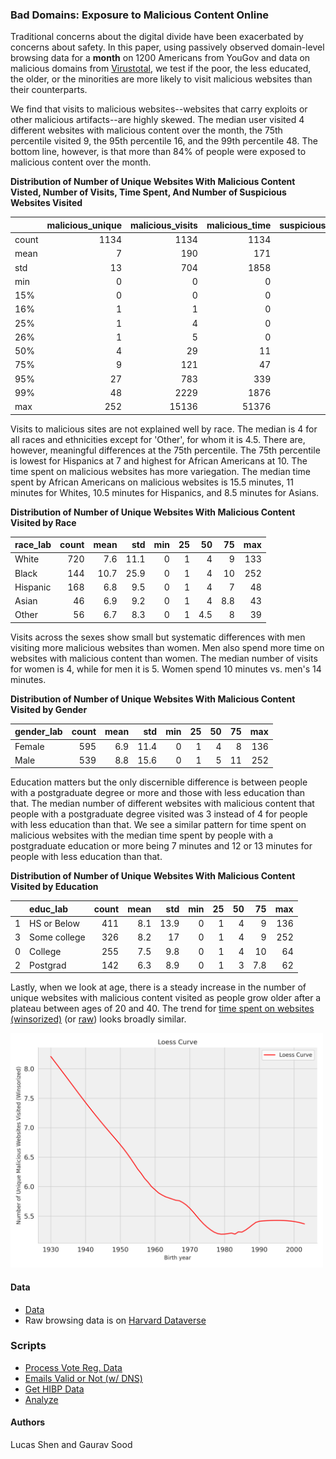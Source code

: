### Bad Domains: Exposure to Malicious Content Online

Traditional concerns about the digital divide have been exacerbated by concerns about safety. In this paper, using passively observed domain-level browsing data for a **month** on 1200 Americans from YouGov and data on malicious domains from [Virustotal](https://www.virustotal.com/), we test if the poor, the less educated, the older, or the minorities are more likely to visit malicious websites than their counterparts. 

We find that visits to malicious websites--websites that carry exploits or other malicious artifacts--are highly skewed. The median user visited 4 different websites with malicious content over the month, the 75th percentile visited 9, the 95th percentile 16, and the 99th percentile 48. The bottom line, however, is that more than 84\% of people were exposed to malicious content over the month.

**Distribution of Number of Unique Websites With Malicious Content Visted, Number of Visits, Time Spent, And Number of Suspicious Websites Visited**

|       |   malicious_unique |   malicious_visits |   malicious_time |   suspicious_bool |
|:------|-----------------:|-------------------:|-----------------:|------------------:|
| count |             1134 |               1134 |             1134 |              1134 |
| mean  |                7 |                190 |              171 |                 2 |
| std   |               13 |                704 |             1858 |                 4 |
| min   |                0 |                  0 |                0 |                 0 |
| 15%   |                0 |                  0 |                0 |                 0 |
| 16%   |                1 |                  1 |                0 |                 0 |
| 25%   |                1 |                  4 |                0 |                 0 |
| 26%   |                1 |                  5 |                0 |                 0 |
| 50%   |                4 |                 29 |               11 |                 2 |
| 75%   |                9 |                121 |               47 |                 4 |
| 95%   |               27 |                783 |              339 |                10 |
| 99%   |               48 |               2229 |             1876 |                17 |
| max   |              252 |              15136 |            51376 |                58 |

Visits to malicious sites are not explained well by race. The median is 4 for all races and ethnicities except for 'Other', for whom it is 4.5. There are, however, meaningful differences at the 75th percentile. The 75th percentile is lowest for Hispanics at 7 and highest for African Americans at 10. The time spent on malicious websites has more variegation. The median time spent by African Americans on malicious websites is 15.5 minutes, 11 minutes for Whites, 10.5 minutes for Hispanics, and 8.5 minutes for Asians.


**Distribution of Number of Unique Websites With Malicious Content Visited by Race**

| race_lab   |   count |   mean |   std |   min |   25 |   50 |   75 |   max |
|:-----------|--------:|-------:|------:|------:|-----:|-----:|-----:|------:|
| White      |     720 |    7.6 |  11.1 |     0 |    1 |  4   |  9   |   133 |
| Black      |     144 |   10.7 |  25.9 |     0 |    1 |  4   | 10   |   252 |
| Hispanic   |     168 |    6.8 |   9.5 |     0 |    1 |  4   |  7   |    48 |
| Asian      |      46 |    6.9 |   9.2 |     0 |    1 |  4   |  8.8 |    43 |
| Other      |      56 |    6.7 |   8.3 |     0 |    1 |  4.5 |  8   |    39 |

Visits across the sexes show small but systematic differences with men visiting more malicious websites than women. Men also spend more time on websites with malicious content than women. The median number of visits for women is 4, while for men it is 5. Women spend 10 minutes vs. men's 14 minutes.

**Distribution of Number of Unique Websites With Malicious Content Visited by Gender**

| gender_lab   |   count |   mean |   std |   min |   25 |   50 |   75 |   max |
|:-------------|--------:|-------:|------:|------:|-----:|-----:|-----:|------:|
| Female       |     595 |    6.9 |  11.4 |     0 |    1 |    4 |    8 |   136 |
| Male         |     539 |    8.8 |  15.6 |     0 |    1 |    5 |   11 |   252 |

Education matters but the only discernible difference is between people with a postgraduate degree or more and those with less education than that. The median number of different websites with malicious content that people with a postgraduate degree visited was 3 instead of 4 for people with less education than that. We see a similar pattern for time spent on malicious websites with the median time spent by people with a postgraduate education or more being 7 minutes and 12 or 13 minutes for people with less education than that.

**Distribution of Number of Unique Websites With Malicious Content Visited by Education**

|    | educ_lab     |   count |   mean |   std |   min |   25 |   50 |   75 |   max |
|---:|:-------------|--------:|-------:|------:|------:|-----:|-----:|-----:|------:|
|  1 | HS or Below  |     411 |    8.1 |  13.9 |     0 |    1 |    4 |  9   |   136 |
|  3 | Some college |     326 |    8.2 |  17   |     0 |    1 |    4 |  9   |   252 |
|  0 | College      |     255 |    7.5 |   9.8 |     0 |    1 |    4 | 10   |    64 |
|  2 | Postgrad     |     142 |    6.3 |   8.9 |     0 |    1 |    3 |  7.8 |    62 |'


Lastly, when we look at age, there is a steady increase in the number of unique websites with malicious content visited as people grow older after a plateau between ages of 20 and 40. The trend for [time spent on websites (winsorized)](figs/age_time_malicious_winsorized.png) (or [raw](figs/age_time_malicious.png)) looks broadly similar.

<img src = "figs/age_n_malicious_winsorized.png" width = 500px>

#### Data

* [Data](data/)
* Raw browsing data is on [Harvard Dataverse](https://dataverse.harvard.edu/dataset.xhtml?persistentId=doi:10.7910/DVN/VIV4TS) 

### Scripts

* [Process Vote Reg. Data](scripts/01_fl_dat.ipynb)
* [Emails Valid or Not (w/ DNS)](scripts/01a_valid_email_or_not.ipynb)
* [Get HIBP Data](scripts/02_get_fl_hibp.ipynb)
* [Analyze](scripts/03_concat_fl_dat_analyze.ipynb)

#### Authors

Lucas Shen and Gaurav Sood
